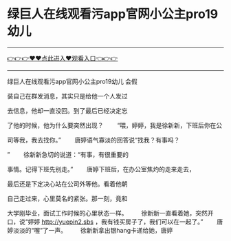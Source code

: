 # 绿巨人在线观看污app官网小公主pro19幼儿

<hr/><a href="https://github.com/naisfd/hais/issues/1">👉👉👉♥♥点此进入♥观看入口👈👉👉</a><hr/>

绿巨人在线观看污app官网小公主pro19幼儿
会假

装自己在群发消息，其实只是给他一个人发过

去信息，他却一直没回。到了最后已经决定忘

了他的时候，他为什么要突然出现？
　　“喂，婷婷，我是徐新新，下班后你在公

司等我，我去找你。”
　　唐婷语气寡淡的回答说“找我？有事吗？

”
　　徐新新急切的说道：“有事，有很重要的

事情。记得下班先别走。”
　　唐婷下班后，在办公室焦灼的走来走去，

最后还是下定决心站在公司外等他。看着他朝

自己走过来，心里莫名的紧张。那一刻，竟和

大学刚毕业，面试工作时候的心里状态一样。
　　徐新新一直看着她，突然开口，说“婷婷
http://yuepin2.sbs
，我有钱买房子了，我们可以在一起了。”
　　唐婷淡淡的“喔”了一声。
　　徐新新拿出银hang卡递给她，唐婷
